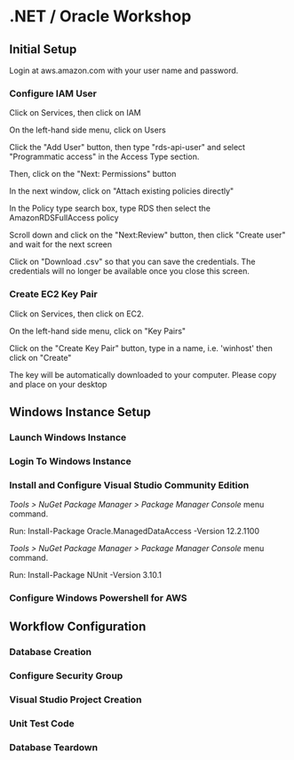 # .NET / Oracle Workshop
## Initial Setup

Login at aws.amazon.com with your user name and password.

### Configure IAM User

Click on Services, then click on IAM

On the left-hand side menu, click on Users

Click the "Add User" button, then type "rds-api-user" and select "Programmatic access" in the Access Type section.

Then, click on the "Next: Permissions" button

In the next window, click on "Attach existing policies directly"

In the Policy type search box, type RDS then select the AmazonRDSFullAccess policy

Scroll down and click on the "Next:Review" button, then click "Create user" and wait for the next screen

Click on "Download .csv" so that you can save the credentials. The credentials will no longer be available once you close this screen.

### Create EC2 Key Pair

Click on Services, then click on EC2.

On the left-hand side menu, click on "Key Pairs"

Click on the "Create Key Pair" button, type in a name, i.e. 'winhost' then click on "Create"

The key will be automatically downloaded to your computer. Please copy and place on your desktop

## Windows Instance Setup
### Launch Windows Instance
### Login To Windows Instance
### Install and Configure Visual Studio Community Edition

*Tools > NuGet Package Manager > Package Manager Console* menu command.

Run: Install-Package Oracle.ManagedDataAccess -Version 12.2.1100

*Tools > NuGet Package Manager > Package Manager Console* menu command.

Run: Install-Package NUnit -Version 3.10.1

### Configure Windows Powershell for AWS

## Workflow Configuration
### Database Creation
### Configure Security Group
### Visual Studio Project Creation
### Unit Test Code
### Database Teardown
